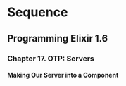 # Sequence

## Programming Elixir 1.6

### Chapter 17. OTP: Servers

#### Making Our Server into a Component
